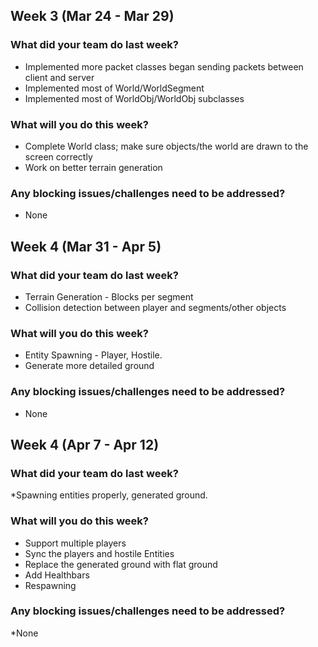 ## Week 3 (Mar 24 - Mar 29)

### What did your team do last week?
* Implemented more packet classes began sending packets between client and server
* Implemented most of World/WorldSegment
* Implemented most of WorldObj/WorldObj subclasses

### What will you do this week?
* Complete World class; make sure objects/the world are drawn to the screen correctly
* Work on better terrain generation

### Any blocking issues/challenges need to be addressed?
* None

## Week 4 (Mar 31 - Apr 5)

### What did your team do last week?
* Terrain Generation - Blocks per segment
* Collision detection between player and segments/other objects

### What will you do this week?
* Entity Spawning - Player, Hostile.
* Generate more detailed ground

### Any blocking issues/challenges need to be addressed?
* None

## Week 4 (Apr 7 - Apr 12)

### What did your team do last week?
*Spawning entities properly, generated ground.

### What will you do this week?
* Support multiple players
* Sync the players and hostile Entities
* Replace the generated ground with flat ground
* Add Healthbars
* Respawning

### Any blocking issues/challenges need to be addressed?
*None
